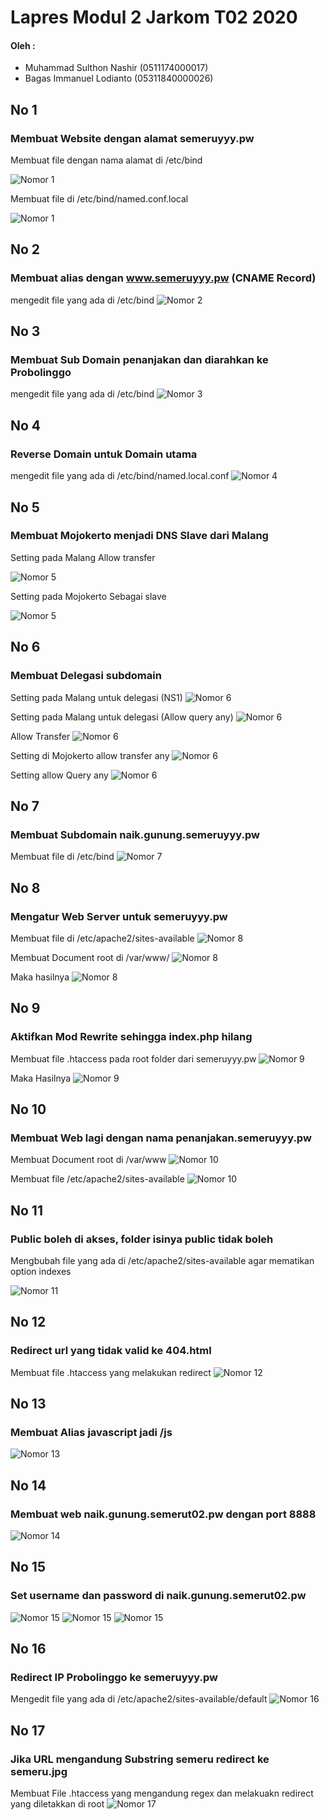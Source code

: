 
# Lapres Modul 2 Jarkom T02 2020

#### Oleh :
- Muhammad Sulthon Nashir (0511174000017)
- Bagas Immanuel Lodianto (05311840000026)


## No 1
### Membuat Website dengan alamat semeruyyy.pw

Membuat file dengan nama alamat di /etc/bind

![Nomor 1](img/1.PNG)

Membuat file di /etc/bind/named.conf.local

![Nomor 1](img/1B.PNG)

## No 2
### Membuat alias dengan www.semeruyyy.pw (CNAME Record)
mengedit file yang ada di /etc/bind
![Nomor 2](img/2.PNG)

## No 3
### Membuat Sub Domain penanjakan dan diarahkan ke Probolinggo 
mengedit file yang ada di /etc/bind
![Nomor 3](img/3.PNG)

## No 4
### Reverse Domain untuk Domain utama 
mengedit file yang ada di /etc/bind/named.local.conf
![Nomor 4](img/4.PNG)

## No 5
### Membuat Mojokerto menjadi DNS Slave dari Malang

Setting pada Malang Allow transfer

![Nomor 5](img/5.PNG)

Setting pada Mojokerto Sebagai slave 

![Nomor 5](img/5B.PNG)

## No 6
### Membuat Delegasi subdomain

Setting pada Malang untuk delegasi (NS1)
![Nomor 6](img/6.PNG)

Setting pada Malang untuk delegasi (Allow query any)
![Nomor 6](img/6B.PNG)

Allow Transfer
![Nomor 6](img/6C.PNG)

Setting di Mojokerto allow transfer any
![Nomor 6](img/6D.PNG)

Setting allow Query any
![Nomor 6](img/6E.PNG)

## No 7 
### Membuat Subdomain naik.gunung.semeruyyy.pw

Membuat file di /etc/bind
![Nomor 7](img/7.PNG)


## No 8

### Mengatur Web Server untuk semeruyyy.pw

Membuat file di /etc/apache2/sites-available
![Nomor 8](img/8.PNG)

Membuat Document root di /var/www/
![Nomor 8](img/8B.PNG)

Maka hasilnya
![Nomor 8](img/8C.PNG)


## No 9
### Aktifkan Mod Rewrite sehingga index.php hilang

Membuat file .htaccess pada root folder dari semeruyyy.pw
![Nomor 9](img/9.PNG)

Maka Hasilnya
![Nomor 9](img/9B.PNG)

## No 10
### Membuat Web lagi dengan nama penanjakan.semeruyyy.pw

Membuat Document root di /var/www
![Nomor 10](img/10.PNG)

Membuat file /etc/apache2/sites-available
![Nomor 10](img/10B.PNG)

## No 11
### Public boleh di akses, folder isinya public tidak boleh

Mengbubah file yang ada di /etc/apache2/sites-available agar mematikan option indexes

![Nomor 11](img/11.PNG)

## No 12
### Redirect url yang tidak valid ke 404.html

Membuat file .htaccess yang melakukan redirect
![Nomor 12](img/12.PNG)

## No 13
### Membuat Alias javascript jadi /js 

![Nomor 13](img/13.PNG)

## No 14
### Membuat web naik.gunung.semerut02.pw dengan port 8888

![Nomor 14](img/14.PNG)

## No 15
### Set username dan password di naik.gunung.semerut02.pw

![Nomor 15](img/15.PNG)
![Nomor 15](img/15b.PNG)
![Nomor 15](img/15c.PNG)

## No 16
### Redirect IP Probolinggo ke semeruyyy.pw

Mengedit file yang ada di /etc/apache2/sites-available/default
![Nomor 16](img/16.PNG)


## No 17
### Jika URL mengandung Substring semeru redirect ke semeru.jpg

Membuat File .htaccess yang mengandung regex dan melakuakn redirect yang diletakkan di root
![Nomor 17](img/17.PNG)
